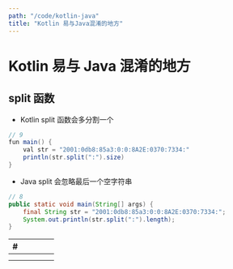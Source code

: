 ```yaml
---
path: "/code/kotlin-java"
title: "Kotlin 易与Java混淆的地方"
---
```


# Kotlin 易与 Java 混淆的地方

## split 函数

- Kotlin split 函数会多分割一个

```java
// 9
fun main() {
    val str = "2001:0db8:85a3:0:0:8A2E:0370:7334:"
    println(str.split(":").size)
}
```

- Java split 会忽略最后一个空字符串

```java
// 8
public static void main(String[] args) {
    final String str = "2001:0db8:85a3:0:0:8A2E:0370:7334:";
    System.out.println(str.split(":").length);
}
```

|  #  |     |     |     |     |
| :-: | :-: | :-: | :-: | :-: |
|     |     |     |     |     |
|     |     |     |     |     |

